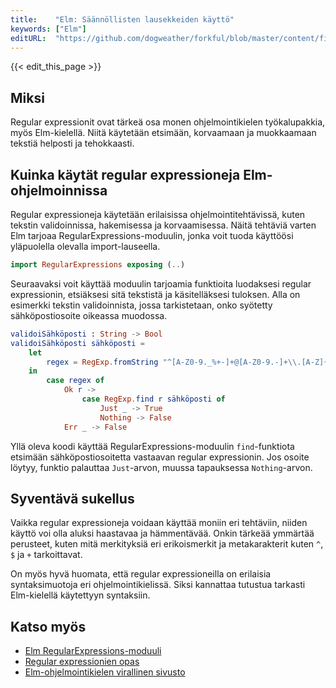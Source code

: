 ```yaml
---
title:    "Elm: Säännöllisten lausekkeiden käyttö"
keywords: ["Elm"]
editURL:  "https://github.com/dogweather/forkful/blob/master/content/fi/elm/using-regular-expressions.md"
---
```


{{< edit_this_page >}}

## Miksi

Regular expressionit ovat tärkeä osa monen ohjelmointikielen työkalupakkia, myös Elm-kielellä. Niitä käytetään etsimään, korvaamaan ja muokkaamaan tekstiä helposti ja tehokkaasti.

## Kuinka käytät regular expressioneja Elm-ohjelmoinnissa

Regular expressioneja käytetään erilaisissa ohjelmointitehtävissä, kuten tekstin validoinnissa, hakemisessa ja korvaamisessa. Näitä tehtäviä varten Elm tarjoaa RegularExpressions-moduulin, jonka voit tuoda käyttöösi yläpuolella olevalla import-lauseella.

```Elm
import RegularExpressions exposing (..)
```

Seuraavaksi voit käyttää moduulin tarjoamia funktioita luodaksesi regular expressionin, etsiäksesi sitä tekstistä ja käsitelläksesi tuloksen. Alla on esimerkki tekstin validoinnista, jossa tarkistetaan, onko syötetty sähköpostiosoite oikeassa muodossa.

```Elm
validoiSähköposti : String -> Bool
validoiSähköposti sähköposti =
    let
        regex = RegExp.fromString "^[A-Z0-9._%+-]+@[A-Z0-9.-]+\\.[A-Z]{2,}$"
    in
        case regex of
            Ok r -> 
                case RegExp.find r sähköposti of
                    Just _ -> True
                    Nothing -> False
            Err _ -> False
```

Yllä oleva koodi käyttää RegularExpressions-moduulin `find`-funktiota etsimään sähköpostiosoitetta vastaavan regular expressionin. Jos osoite löytyy, funktio palauttaa `Just`-arvon, muussa tapauksessa `Nothing`-arvon.

## Syventävä sukellus

Vaikka regular expressioneja voidaan käyttää moniin eri tehtäviin, niiden käyttö voi olla aluksi haastavaa ja hämmentävää. Onkin tärkeää ymmärtää perusteet, kuten mitä merkityksiä eri erikoismerkit ja metakarakterit kuten `^`, `$` ja `+` tarkoittavat.

On myös hyvä huomata, että regular expressioneilla on erilaisia syntaksimuotoja eri ohjelmointikielissä. Siksi kannattaa tutustua tarkasti Elm-kielellä käytettyyn syntaksiin.

## Katso myös

- [Elm RegularExpressions-moduuli](https://package.elm-lang.org/packages/elm/regex/latest/)
- [Regular expressionien opas](https://www.regular-expressions.info/elm.html)
- [Elm-ohjelmointikielen virallinen sivusto](https://elm-lang.org/)